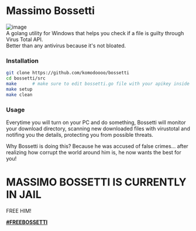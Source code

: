 # Massimo Bossetti
![image](https://github.com/user-attachments/assets/ed04148c-0ee3-4537-996f-3924f5bdd028)
<br>A golang utility for Windows that helps you check if a file is guilty through Virus Total API.<br>
Better than any antivirus because it's not bloated.

### Installation
```sh
git clone https://github.com/komodoooo/bossetti
cd bossetti/src
make      # make sure to edit bossetti.go file with your apikey inside the constant
make setup
make clean
```
### Usage
Everytime you will turn on your PC and do something, Bossetti will monitor your download directory, scanning new downloaded files with virustotal and notifing you the details, protecting you from possible threats.

Why Bossetti is doing this? Because he was accused of false crimes... after realizing how corrupt the world around him is, he now wants the best for you!

# MASSIMO BOSSETTI IS CURRENTLY IN JAIL
FREE HIM!


[**#FREEBOSSETTI**](https://it.wikipedia.org/wiki/Omicidio_di_Yara_Gambirasio)
